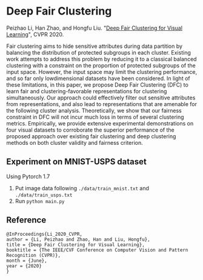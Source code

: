 # Deep Fair Clustering

Peizhao Li, Han Zhao, and Hongfu Liu. "[Deep Fair Clustering for Visual Learning](https://openaccess.thecvf.com/content_CVPR_2020/html/Li_Deep_Fair_Clustering_for_Visual_Learning_CVPR_2020_paper.html)", CVPR 2020.

Fair clustering aims to hide sensitive attributes during
data partition by balancing the distribution of protected
subgroups in each cluster. Existing work attempts to address this problem by reducing it to a classical balanced
clustering with a constraint on the proportion of protected
subgroups of the input space. However, the input space
may limit the clustering performance, and so far only lowdimensional datasets have been considered. In light of these
limitations, in this paper, we propose Deep Fair Clustering
(DFC) to learn fair and clustering-favorable representations for clustering simultaneously. Our approach could effectively filter out sensitive attributes from representations,
and also lead to representations that are amenable for the
following cluster analysis. Theoretically, we show that our
fairness constraint in DFC will not incur much loss in terms
of several clustering metrics. Empirically, we provide extensive experimental demonstrations on four visual datasets
to corroborate the superior performance of the proposed
approach over existing fair clustering and deep clustering
methods on both cluster validity and fairness criterion.

## Experiment on MNIST-USPS dataset

Using Pytorch 1.7

1. Put image data following `./data/train_mnist.txt` and `./data/train_usps.txt`
2. Run `python main.py`

## Reference
    @InProceedings{Li_2020_CVPR,
    author = {Li, Peizhao and Zhao, Han and Liu, Hongfu},
    title = {Deep Fair Clustering for Visual Learning},
    booktitle = {The IEEE/CVF Conference on Computer Vision and Pattern Recognition (CVPR)},
    month = {June},
    year = {2020}
    }